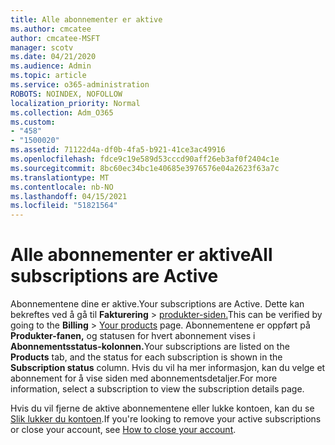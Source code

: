 ```yaml
---
title: Alle abonnementer er aktive
ms.author: cmcatee
author: cmcatee-MSFT
manager: scotv
ms.date: 04/21/2020
ms.audience: Admin
ms.topic: article
ms.service: o365-administration
ROBOTS: NOINDEX, NOFOLLOW
localization_priority: Normal
ms.collection: Adm_O365
ms.custom:
- "458"
- "1500020"
ms.assetid: 71122d4a-df0b-4fa5-b921-41ce3ac49916
ms.openlocfilehash: fdce9c19e589d53cccd90aff26eb3af0f2404c1e
ms.sourcegitcommit: 8bc60ec34bc1e40685e3976576e04a2623f63a7c
ms.translationtype: MT
ms.contentlocale: nb-NO
ms.lasthandoff: 04/15/2021
ms.locfileid: "51821564"
---
```

# <a name="all-subscriptions-are-active"></a><span data-ttu-id="a6565-102">Alle abonnementer er aktive</span><span class="sxs-lookup"><span data-stu-id="a6565-102">All subscriptions are Active</span></span>

<span data-ttu-id="a6565-103">Abonnementene dine er aktive.</span><span class="sxs-lookup"><span data-stu-id="a6565-103">Your subscriptions are Active.</span></span> <span data-ttu-id="a6565-104">Dette kan bekreftes ved å gå til **Fakturering** \> [produkter-siden.](https://go.microsoft.com/fwlink/p/?linkid=842054)</span><span class="sxs-lookup"><span data-stu-id="a6565-104">This can be verified by going to the **Billing** \> [Your products](https://go.microsoft.com/fwlink/p/?linkid=842054) page.</span></span> <span data-ttu-id="a6565-105">Abonnementene er oppført på **Produkter-fanen,** og statusen for hvert abonnement vises i **Abonnementsstatus-kolonnen.**</span><span class="sxs-lookup"><span data-stu-id="a6565-105">Your subscriptions are listed on the **Products** tab, and the status for each subscription is shown in the **Subscription status** column.</span></span> <span data-ttu-id="a6565-106">Hvis du vil ha mer informasjon, kan du velge et abonnement for å vise siden med abonnementsdetaljer.</span><span class="sxs-lookup"><span data-stu-id="a6565-106">For more information, select a subscription to view the subscription details page.</span></span>
  
<span data-ttu-id="a6565-107">Hvis du vil fjerne de aktive abonnementene eller lukke kontoen, kan du se [Slik lukker du kontoen](https://docs.microsoft.com/microsoft-365/commerce/close-your-account?view=o365-worldwide).</span><span class="sxs-lookup"><span data-stu-id="a6565-107">If you're looking to remove your active subscriptions or close your account, see [How to close your account](https://docs.microsoft.com/microsoft-365/commerce/close-your-account?view=o365-worldwide).</span></span>
